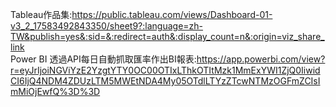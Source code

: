 Tableau作品集:https://public.tableau.com/views/Dashboard-01-v3_2_17583492843350/sheet9?:language=zh-TW&publish=yes&:sid=&:redirect=auth&:display_count=n&:origin=viz_share_link  
Power BI 透過API每日自動抓取匯率作出BI報表:https://app.powerbi.com/view?r=eyJrIjoiNGViYzE2YzgtYTY0OC00OTIxLThkOTItMzk1MmExYWI1ZjQ0IiwidCI6IjQ4NDM4ZDUzLTM5MWEtNDA4My05OTdlLTYzZTcwNTMzOGFmZCIsImMiOjEwfQ%3D%3D

